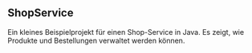 ## ShopService

Ein kleines Beispielprojekt für einen Shop-Service in Java.
Es zeigt, wie Produkte und Bestellungen verwaltet werden können.